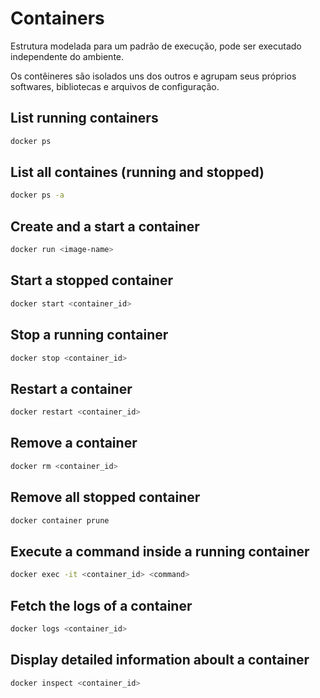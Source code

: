 # Containers

Estrutura modelada para um padrão de execução, pode ser executado independente do ambiente. 

Os contêineres são isolados uns dos outros e agrupam seus próprios softwares, bibliotecas e arquivos de configuração.

## List running containers

```bash
docker ps
```

## List all containes (running and stopped)

```bash
docker ps -a
```

## Create and a start a container

```bash
docker run <image-name>
```

## Start a stopped container

```bash
docker start <container_id>
```

## Stop a running container

```bash
docker stop <container_id>
```

## Restart a container

```bash
docker restart <container_id>
```

## Remove a container

```bash
docker rm <container_id>
```

## Remove all stopped container

```bash
docker container prune
```

## Execute a command inside a running container

```bash
docker exec -it <container_id> <command>
```

## Fetch the logs of a container

```bash
docker logs <container_id>
```

## Display detailed information aboult a container

```bash
docker inspect <container_id>
```
